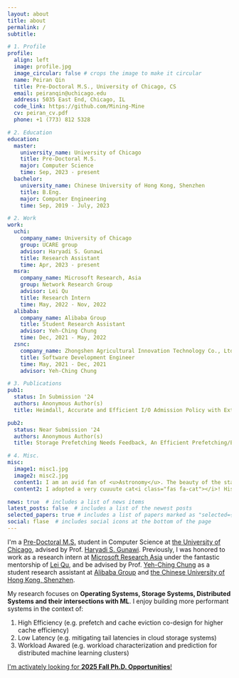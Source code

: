 ```yaml
---
layout: about
title: about
permalink: /
subtitle:

# 1. Profile
profile:
  align: left
  image: profile.jpg
  image_circular: false # crops the image to make it circular
  name: Peiran Qin
  title: Pre-Doctoral M.S., University of Chicago, CS
  email: peiranqin@uchicago.edu
  address: 5035 East End, Chicago, IL
  code_link: https://github.com/Mining-Mine
  cv: peiran_cv.pdf
  phone: +1 (773) 812 5328

# 2. Education
education:
  master:
    university_name: University of Chicago
    title: Pre-Doctoral M.S.
    major: Computer Science
    time: Sep, 2023 - present
  bachelor:
    university_name: Chinese University of Hong Kong, Shenzhen
    title: B.Eng.
    major: Computer Engineering
    time: Sep, 2019 - July, 2023

# 2. Work
work:
  uchi:
    company_name: University of Chicago
    group: UCARE group
    advisor: Haryadi S. Gunawi
    title: Research Assistant
    time: Apr, 2023 - present
  msra:
    company_name: Microsoft Research, Asia
    group: Network Research Group
    advisor: Lei Qu
    title: Research Intern
    time: May, 2022 - Nov, 2022
  alibaba:
    company_name: Alibaba Group
    title: Student Research Assistant
    advisor: Yeh-Ching Chung
    time: Dec, 2021 - May, 2022
  zsnc:
    company_name: Zhongshen Agricultural Innovation Technology Co., Ltd
    title: Software Development Engineer
    time: May, 2021 - Dec, 2021
    advisor: Yeh-Ching Chung

# 3. Publications
pub1:
  status: In Submission '24
  authors: Anonymous Author(s)
  title: Heimdall, Accurate and Efficient I/O Admission Policy with Extensive Machine Learning Pipeline

pub2:
  status: Near Submission '24
  authors: Anonymous Author(s)
  title: Storage Prefetching Needs Feedback, An Efficient Prefetching/Eviction Co-Design with Small Cache Footprints [Temporary Title]

# 4. Misc.
misc:
  image1: misc1.jpg
  image2: misc2.jpg
  content1: I am an avid fan of <u>Astronomy</u>. The beauty of the starry night sky amazes me a lot. I joint astronomy club during my middle school, high school, and college years, and won the gold medal in the China National Astronomy Olympiad (CNAO '18).
  content2: I adopted a very cuuuute cat<i class="fas fa-cat"></i>! His name is Mabu.

news: true  # includes a list of news items
latest_posts: false  # includes a list of the newest posts
selected_papers: true # includes a list of papers marked as "selected={true}"
social: flase  # includes social icons at the bottom of the page
---
```


I'm a [Pre-Doctoral M.S.](https://cs.uchicago.edu/mpcs-pre-doctoral-program/) student in Computer Science at [the University of Chicago](https://www.uchicago.edu/), advised by Prof. [Haryadi S. Gunawi](http://people.cs.uchicago.edu/~haryadi/).  Previously, I was honored to work as a research intern at [Microsoft Research Asia](https://www.microsoft.com/en-us/research/lab/microsoft-research-asia/) under the fantastic mentorship of [Lei Qu](https://www.microsoft.com/en-us/research/people/lequ/), and be advised by Prof. [Yeh-Ching Chung](http://www.cs.nthu.edu.tw/~ychung/) as a student research assistant at [Alibaba Group](https://damo.alibaba.com/?language=en) and [the Chinese University of Hong Kong, Shenzhen](https://www.cuhk.edu.cn/en). 

My research focuses on **Operating Systems, Storage Systems, Distributed Systems and their intersections with ML**. I enjoy building more performant systems in the context of:  
1. High Efficiency (e.g. prefetch and cache eviction co-design for higher cache efficiency)  
2. Low Latency (e.g. mitigating tail latencies in cloud storage systems)  
3. Workload Awared (e.g. workload characterization and prediction for distributed machine learning clusters)  
  
<u>I'm activately looking for <strong>2025 Fall Ph.D. Opportunities</strong>!</u>

